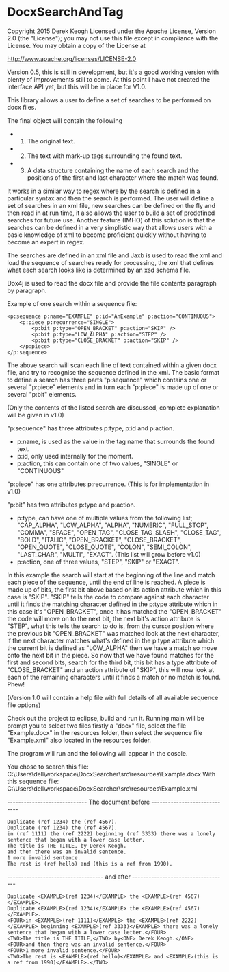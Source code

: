 # DocxSearchAndTag

Copyright 2015 Derek Keogh
Licensed under the Apache License, Version 2.0 (the "License");
you may not use this file except in compliance with the License.
You may obtain a copy of the License at

http://www.apache.org/licenses/LICENSE-2.0

Version 0.5, this is still in development, but it's a good working version with plenty of improvements still to come.
At this point I have not created the interface API yet, but this will be in place for V1.0.

This library allows a user to define a set of searches to be performed on docx files.

The final object will contain the following
* 1. The original text.
* 2. The text with mark-up tags surrounding the found text.
* 3. A data structure containing the name of each search and the positions of the first and last
 character where the match was found.

It works in a similar way to regex where by the search is defined in a particular syntax and then the search is performed.
The user will define a set of searches in an xml file, new searches can be defined on the fly and then read in at run time,
it also allows the user to build a set of predefined searches for future use.
Another feature (IMHO) of this solution is that the searches can be defined in a very simplistic way
that allows users with a basic knowledge of xml to become proficient quickly without having to become an expert in regex.

The searches are defined in an xml file and Jaxb is used to read the xml and load the sequence of searches ready
for processing, the xml that defines what each search looks like is determined by an xsd schema file.

Dox4j is used to read the docx file and provide the file contents paragraph by paragraph.	

Example of one search within a sequence file:
	
	<p:sequence p:name="EXAMPLE" p:id="AnExample" p:action="CONTINUOUS">
		<p:piece p:recurrence="SINGLE">
			<p:bit p:type="OPEN_BRACKET" p:action="SKIP" />
			<p:bit p:type="LOW_ALPHA" p:action="STEP" />
			<p:bit p:type="CLOSE_BRACKET" p:action="SKIP" />
		</p:piece>
	</p:sequence>

The above search will scan each line of text contained within a given docx file, and try to recognise
the sequence defined in the xml. The basic format to define a search has three parts "p:sequence"
which contains one or several "p:piece" elements and in turn each "p:piece" is made up of one or several
"p:bit" elements.

(Only the contents of the listed search are discussed, complete explanation will be given in v1.0) 

"p:sequence" has three attributes p:type, p:id and p:action.
  * p:name, is used as the value in the tag name that surrounds the found text.  
  * p:id, only used internally for the moment. 
  * p:action, this can contain one of two values, "SINGLE" or "CONTINUOUS"

"p:piece" has one attributes p:recurrence. (This is for implementation in v1.0)

"p:bit" has two attributes p:type and p:action.
  * p:type, can have one of multiple values from the following list; 	"CAP_ALPHA", "LOW_ALPHA", "ALPHA",
			"NUMERIC", "FULL_STOP",	"COMMA", "SPACE",	"OPEN_TAG", "CLOSE_TAG_SLASH", "CLOSE_TAG",	"BOLD",	"ITALIC",
			"OPEN_BRACKET",	"CLOSE_BRACKET", "OPEN_QUOTE", "CLOSE_QUOTE",	"COLON", "SEMI_COLON", "LAST_CHAR",	"MULTI", "EXACT".
			(This list will grow before v1.0)
  * p:action, one of three values, "STEP", "SKIP" or "EXACT".

In this example the search will start at the beginning of the line and match each piece of the sequence,
until the end of line is reached.	A piece is made up of bits, the first bit above based on its action
attribute which in this case is "SKIP". "SKIP" tells the code to compare against each character until
it finds the matching character defined in the p:type attribute which in this case it's "OPEN_BRACKET",
once it has matched the "OPEN_BRACKET" the code will move on to the next bit, the next bit's action attribute is "STEP",
what this tells the search to do is, from the cursor position where the previous bit "OPEN_BRACKET" was matched
look at the next character, if the next character matches what's defined in the p:type attribute which the current 
bit is defined as "LOW_ALPHA" then we have a match so move onto the next bit in the piece. So now that we have found
matches for the first and second bits, search for the third bit, this bit has a type attribute of "CLOSE_BRACKET" and
an action attribute of "SKIP", this will now look at each of the remaining characters until it finds a match or no
match is found. Phew!
	
(Version 1.0 will	contain a help file with full details of all available sequence file options)


Check out the project to eclipse, build and run it.
Running main will be prompt you to select two files firstly a "docx" file, select the file "Example.docx" in the resources folder,
then select the sequence file "Example.xml" also located in the resources folder.

The program will run and the following will appear in the cosole.

You chose to search this file: C:\Users\dell\workspace\DocxSearcher\src\resources\Example.docx
With this sequence file: C:\Users\dell\workspace\DocxSearcher\src\resources\Example.xml

----------------------------- The document before -----------------------------
```
Duplicate (ref 1234) the (ref 4567).
Duplicate (ref 1234) the (ref 4567).
in (ref 1111) the (ref 2222) beginning (ref 3333) there was a lonely sentence that began with a lower case letter.
The title is THE TITLE, by Derek Keogh.
and then there was an invalid sentence.
1 more invalid sentence.
The rest is (ref hello) and (this is a ref from 1990).
```
----------------------------------- and after -----------------------------------
```
Duplicate <EXAMPLE>(ref 1234)</EXAMPLE> the <EXAMPLE>(ref 4567)</EXAMPLE>.
Duplicate <EXAMPLE>(ref 1234)</EXAMPLE> the <EXAMPLE>(ref 4567)</EXAMPLE>.
<FOUR>in <EXAMPLE>(ref 1111)</EXAMPLE> the <EXAMPLE>(ref 2222)</EXAMPLE> beginning <EXAMPLE>(ref 3333)</EXAMPLE> there was a lonely sentence that began with a lower case letter.</FOUR>
<TWO>The title is THE TITLE,</TWO> by<ONE> Derek Keogh.</ONE>
<FOUR>and then there was an invalid sentence.</FOUR>
<FOUR>1 more invalid sentence.</FOUR>
<TWO>The rest is <EXAMPLE>(ref hello)</EXAMPLE> and <EXAMPLE>(this is a ref from 1990)</EXAMPLE>.</TWO>
```
